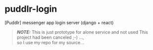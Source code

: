 # puddlr-login
[Puddlr] messenger app login server (django + react)

> **_NOTE:_**
> This is just prototype for alone service and not used
> This project had been canceled ;-) ..., <br/> so I use my repo for my source...
